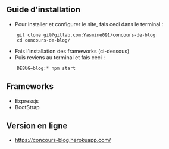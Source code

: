 ## Guide d'installation
* Pour installer et configurer le site, fais ceci dans le terminal :
```
    git clone git@gitlab.com:Yasmine091/concours-de-blog
    cd concours-de-blog/
```
* Fais l'installation des frameworks (ci-dessous)
* Puis reviens au terminal et fais ceci :
```
    DEBUG=blog:* npm start
```

## Frameworks
* Expressjs
* BootStrap

## Version en ligne
* https://concours-blog.herokuapp.com/

